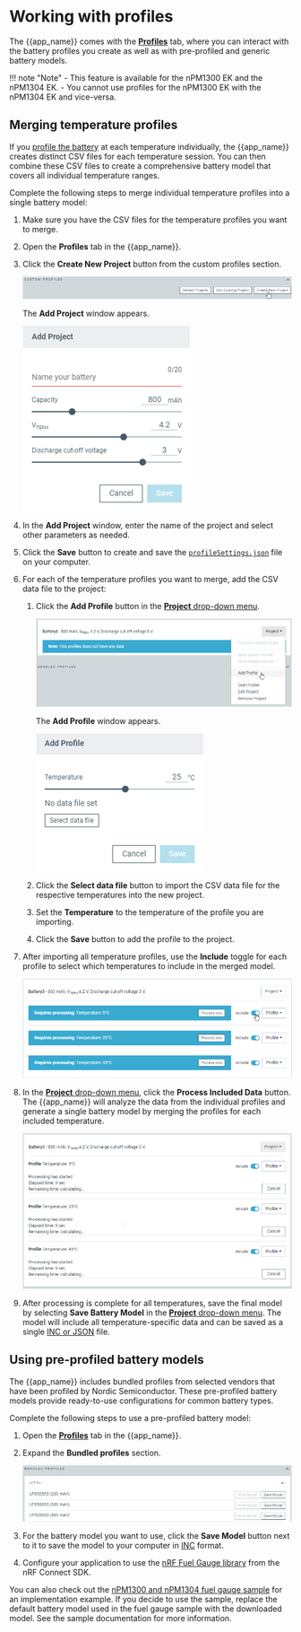 # Working with profiles

The {{app_name}} comes with the [**Profiles**](overview.md#npm1300-and-npm1304-profiles-tab) tab, where you can interact with the battery profiles you create as well as with pre-profiled and generic battery models.

!!! note "Note"
     - This feature is available for the nPM1300 EK and the nPM1304 EK.
     - You cannot use profiles for the nPM1300 EK with the nPM1304 EK and vice-versa.

## Merging temperature profiles

If you [profile the battery](profiling_battery.md) at each temperature individually, the {{app_name}} creates distinct CSV files for each temperature session. You can then combine these CSV files to create a comprehensive battery model that covers all individual temperature ranges.

Complete the following steps to merge individual temperature profiles into a single battery model:

1. Make sure you have the CSV files for the temperature profiles you want to merge.
1. Open the **Profiles** tab in the {{app_name}}.
1. Click the **Create New Project** button from the custom profiles section.

    ![Create New Project option in the Profiles tab](./screenshots/npm_profiles_tab_custom_create_new.png "Create New Project option")

    The **Add Project** window appears.

    ![Add Project window](./screenshots/npm_profiles_tab_custom_add_project.png "Add Project window")

1. In the **Add Project** window, enter the name of the project and select other parameters as needed.
1. Click the **Save** button to create and save the [`profileSettings.json`](profiling_battery.md#profiling-output-files) file on your computer.
1. For each of the temperature profiles you want to merge, add the CSV data file to the project:

     1. Click the **Add Profile** button in the [**Project** drop-down menu](overview.md#project-section).

        ![Add Profile button](./screenshots/npm_profiles_tab_custom_add_profile.png "Add Profile button")

        The **Add Profile** window appears.

        ![Add Profile window](./screenshots/npm_profiles_tab_custom_add_profile_window.png "Add Profile window")

     1. Click the **Select data file** button to import the CSV data file for the respective temperatures into the new project.
     1. Set the **Temperature** to the temperature of the profile you are importing.
     1. Click the **Save** button to add the profile to the project.

1. After importing all temperature profiles, use the **Include** toggle for each profile to select which temperatures to include in the merged model.

    ![Include toggle](./screenshots/npm_profiles_tab_custom_include.png "Include toggle")

1. In the [**Project** drop-down menu](overview.md#project-section), click the **Process Included Data** button. The {{app_name}} will analyze the data from the individual profiles and generate a single battery model by merging the profiles for each included temperature.

    ![Processing started](./screenshots/npm_profiles_tab_custom_processing.png "Processing started")

1. After processing is complete for all temperatures, save the final model by selecting **Save Battery Model** in the [**Project** drop-down menu](overview.md#project-section). The model will include all temperature-specific data and can be saved as a single [INC or JSON](profiling_battery.md#profiling-output-files) file.

## Using pre-profiled battery models

The {{app_name}} includes bundled profiles from selected vendors that have been profiled by Nordic Semiconductor. These pre-profiled battery models provide ready-to-use configurations for common battery types.

Complete the following steps to use a pre-profiled battery model:

1. Open the [**Profiles**](overview.md#npm1300-and-npm1304-profiles-tab) tab in the {{app_name}}.
1. Expand the **Bundled profiles** section.

    ![Bundled profiles section](./screenshots/npm_profiles_tab_bundled.png "Bundled profiles section")

1. For the battery model you want to use, click the **Save Model** button next to it to save the model to your computer in [INC](profiling_battery.md#profiling-output-files) format.
1. Configure your application to use the [nRF Fuel Gauge library](https://docs.nordicsemi.com/bundle/nrfxlib-apis-latest/page/group_nrf_fuel_gauge.html) from the nRF Connect SDK.

You can also check out the [nPM1300 and nPM1304 fuel gauge sample](https://docs.nordicsemi.com/bundle/ncs-latest/page/nrf/samples/pmic.html) for an implementation example. If you decide to use the sample, replace the default battery model used in the fuel gauge sample with the downloaded model. See the sample documentation for more information.
